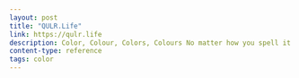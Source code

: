 ```yaml
---
layout: post
title: "QULR.Life"
link: https://qulr.life
description: Color, Colour, Colors, Colours No matter how you spell it they are beautiful.
content-type: reference
tags: color
---
```

